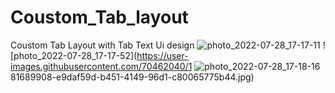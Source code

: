 # Coustom_Tab_layout
Coustom Tab Layout with Tab Text Ui design
![photo_2022-07-28_17-17-11](https://user-images.githubusercontent.com/70462040/181689891-8f86b260-7104-47c5-b53e-7112fb2a321c.jpg)
![photo_2022-07-28_17-17-52](https://user-images.githubusercontent.com/70462040/1
![photo_2022-07-28_17-18-16](https://user-images.githubusercontent.com/70462040/181689922-bbb382b8-7957-47bd-860c-7aca3553054a.jpg)
81689908-e9daf59d-b451-4149-96d1-c80065775b44.jpg)
